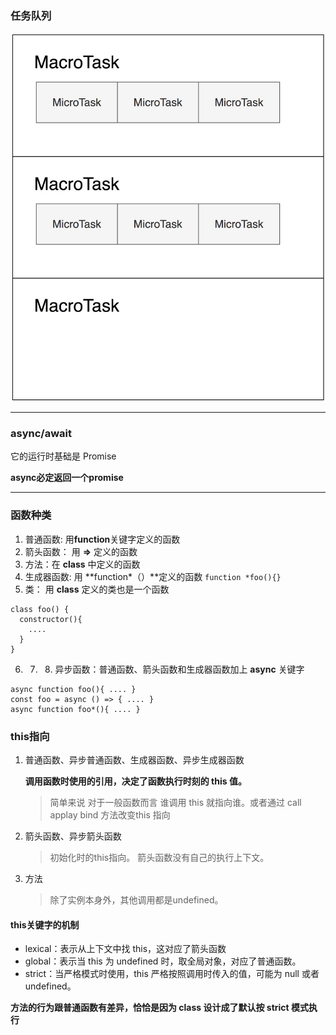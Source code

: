 ### 任务队列
![asdasd](./assets/event-loop-task.jpg '任务队列')

---

### async/await

它的运行时基础是 Promise

**async必定返回一个promise**

----

### 函数种类

1. 普通函数: 用**function**关键字定义的函数
2. 箭头函数： 用 **=>** 定义的函数
3. 方法：在 **class** 中定义的函数
4. 生成器函数: 用 **function\*（）**定义的函数
` function *foo(){} `
5. 类： 用 **class** 定义的类也是一个函数
```
class foo() {
  constructor(){
    ....
  }
}
```
6. 7. 8. 异步函数：普通函数、箭头函数和生成器函数加上 **async** 关键字
```
async function foo(){ .... }
const foo = async () => { .... }
async function foo*(){ .... }
```

### this指向

1. 普通函数、异步普通函数、生成器函数、异步生成器函数

   **调用函数时使用的引用，决定了函数执行时刻的 this 值。**
   > 简单来说 对于一般函数而言 谁调用 this 就指向谁。或者通过 call applay bind 方法改变this 指向

2. 箭头函数、异步箭头函数

   > 初始化时的this指向。 箭头函数没有自己的执行上下文。

3. 方法

   > 除了实例本身外，其他调用都是undefined。

#### this关键字的机制

* lexical：表示从上下文中找 this，这对应了箭头函数
* global：表示当 this 为 undefined 时，取全局对象，对应了普通函数。
* strict：当严格模式时使用，this 严格按照调用时传入的值，可能为 null 或者 undefined。

**方法的行为跟普通函数有差异，恰恰是因为 class 设计成了默认按 strict 模式执行**
